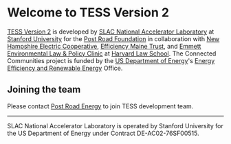 # Welcome to TESS Version 2

[TESS Version 2](https://github.com/tess-v2/) is developed by [SLAC National Accelerator Laboratory](https://slac.stanford.edu/) at [Stanford University](https://www.stanford.edu/) for the [Post Road Foundation](https://postroadfoundation.org) in collaboration with [New Hampshire Electric Cooperative](https://www.nhec.coop/), [Efficiency Maine Trust](https://www.efficiencymaine.com/), and [Emmett Environmental Law & Policy Clinic](https://clinics.law.harvard.edu/environment/) at [Harvard Law School](https://www.harvard.edu/).  The Connected Communities project is funded by the [US Department of Energy](https://www.energy.gov/)'s [Energy Efficiency and Renewable Energy](https://www.energy.gov/eere/) Office.

## Joining the team

Please contact [Post Road Energy](https://github.com/orgs/postroad-energy/people?query=role%3Aowner) to join TESS development team.

----

SLAC National Accelerator Laboratory is operated by Stanford University for the US Department of Energy under Contract DE-AC02-76SF00515.
